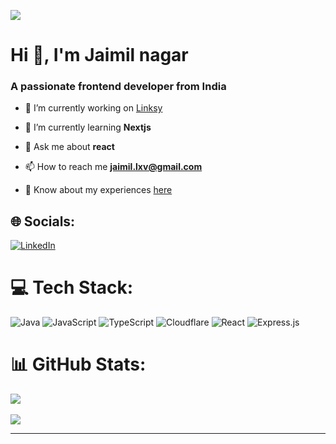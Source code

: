 [![](https://visitcount.itsvg.in/api?id=jaimilngr&icon=0&color=1)](https://visitcount.itsvg.in)
<h1>Hi 👋, I'm Jaimil nagar</h1> 

<h3>A passionate frontend developer from India</h3>


- 🔭 I’m currently working on [Linksy](https://linksy.vercel.app/)

- 🌱 I’m currently learning **Nextjs**

- 💬 Ask me about **react**

- 📫 How to reach me **jaimil.lxv@gmail.com**

- 📄 Know about my experiences [here](https://drive.google.com/file/d/11PYw6d3nyrKQSJfxSyDkafwJe5xC54UF/view?usp=sharing)


## 🌐 Socials:
[![LinkedIn](https://img.shields.io/badge/LinkedIn-%230077B5.svg?logo=linkedin&logoColor=white)](https://linkedin.com/in/jaimilnagar) 

# 💻 Tech Stack:
![Java](https://img.shields.io/badge/java-%23ED8B00.svg?style=for-the-badge&logo=openjdk&logoColor=white) ![JavaScript](https://img.shields.io/badge/javascript-%23323330.svg?style=for-the-badge&logo=javascript&logoColor=%23F7DF1E) ![TypeScript](https://img.shields.io/badge/typescript-%23007ACC.svg?style=for-the-badge&logo=typescript&logoColor=white) ![Cloudflare](https://img.shields.io/badge/Cloudflare-F38020?style=for-the-badge&logo=Cloudflare&logoColor=white) ![React](https://img.shields.io/badge/react-%2320232a.svg?style=for-the-badge&logo=react&logoColor=%2361DAFB) ![Express.js](https://img.shields.io/badge/express.js-%23404d59.svg?style=for-the-badge&logo=express&logoColor=%2361DAFB)
# 📊 GitHub Stats:
![](https://github-readme-streak-stats.herokuapp.com/?user=jaimilngr&theme=dark&hide_border=false)<br/><br/>
![](https://github-readme-stats.vercel.app/api/top-langs/?username=jaimilngr&theme=dark&hide_border=false&include_all_commits=true&count_private=false&layout=compact)

---

